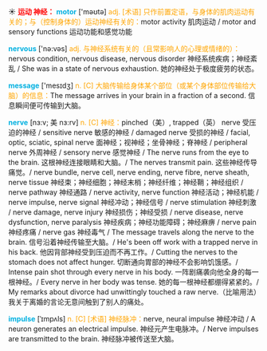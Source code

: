 ☀ <font color="red">**运动 神经：**</font>
<font color="sky blue">**motor**</font> ['məʊtə] 
<font color="orange">adj. [术语] 只作前置定语，与身体的肌肉运动有关的；与（控制身体的）运动神经有关的：</font>motor activity 肌肉运动 / motor and sensory functions 运动功能和感觉功能

<font color="sky blue">**nervous**</font> ['nə:vəs] 
<font color="orange">adj. 与神经系统有关的（且常影响人的心理或情绪的）：</font>nervous condition, nervous disease, nervous disorder 神经系统疾病；神经紊乱 / She was in a state of nervous exhaustion. 她的神经处于极度疲劳的状态。

<font color="sky blue">**message**</font> ['mesɪdӡ] 
<font color="orange">n. [C] 大脑传输给身体某个部位（或某个身体部位传输给大脑）的信息：</font>The message arrives in your brain in a fraction of a second. 信息瞬间便可传输到大脑。
           
<font color="sky blue">**nerve**</font> [nɜ:v; 美 nɜ:rv]
<font color="orange">n. [C] 神经：</font>pinched（美）, trapped（英） nerve 受压迫的神经 / sensitive nerve 敏感的神经 / damaged nerve 受损的神经 / facial, optic, sciatic, spinal nerve 面神经；视神经；坐骨神经；脊神经 / peripheral nerve 外周神经 / sensory nerve 感觉神经 / The nerve runs from the eye to the brain. 这根神经连接眼睛和大脑。/ The nerves transmit pain. 这些神经传导痛觉。/ nerve bundle, nerve cell, nerve ending, nerve fibre, nerve sheath, nerve tissue 神经束；神经细胞；神经末梢；神经纤维；神经鞘；神经组织 / nerve pathway 神经通路 / nerve activity, nerve function 神经活动；神经机能 / nerve impulse, nerve signal 神经冲动；神经信号 / nerve stimulation 神经刺激 / nerve damage, nerve injury 神经损伤；神经受损 / nerve disease, nerve dysfunction, nerve paralysis 神经疾病；神经功能障碍；神经麻痹 / nerve pain 神经疼痛 / nerve gas 神经毒气 / The message travels along the nerve to the brain. 信号沿着神经传输至大脑。/ He's been off work with a trapped nerve in his back. 他因背部神经受到压迫而不再工作。/ Cutting the nerves to the stomach does not affect hunger. 切断通向胃部的神经不会影响饥饿感。/ Intense pain shot through every nerve in his body. 一阵剧痛袭向他全身的每一根神经。/ Every nerve in her body was tense. 她的每一根神经都绷得紧紧的。/ My remarks about divorce had unwittingly touched a raw nerve.（比喻用法）我关于离婚的言论无意间触到了别人的痛处。
           
<font color="sky blue">**impulse**</font> [ˈɪmpʌls]
<font color="orange">n. [C] [术语] 神经脉冲：</font>nerve, neural impulse 神经冲动 / A neuron generates an electrical impulse. 神经元产生电脉冲。/ Nerve impulses are transmitted to the brain. 神经脉冲被传送至大脑。



